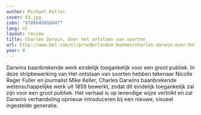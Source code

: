 ```yaml
---
author: Michael Keller
cover: 63.jpg
isbn: "9789045016047"
lang: nl
layout: review
title: Charles Darwin, Over het ontstaan van soorten
url: http://www.bol.com/nl/p/nederlandse-boeken/charles-darwin-over-het-ontstaan-van-soorten/1001004006539243/index.html
year: 0
---
```


Darwins baanbrekende werk eindelijk toegankelijk voor een groot publiek. In deze stripbewerking van Het ontstaan van soorten hebben tekenaar Nicolle Rager Fuller en journalist Mike Keller, Charles Darwins baanbrekende wetenschappelijke werk uit 1859 bewerkt, zodat dit eindelijk toegankelijk zal zijn voor een groot publiek. Het verhaal is op levendige wijze vertolkt en zal Darwins verhandeling opnieuw introduceren bij een nieuwe, visueel ingestelde generatie.

